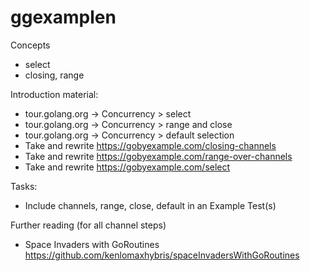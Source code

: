 # ggexamplen

Concepts

- select
- closing, range

Introduction material:
 
- tour.golang.org -> Concurrency  > select
- tour.golang.org -> Concurrency  > range and close
- tour.golang.org -> Concurrency  > default selection
- Take and rewrite https://gobyexample.com/closing-channels
- Take and rewrite https://gobyexample.com/range-over-channels
- Take and rewrite https://gobyexample.com/select

Tasks:
- Include channels, range, close, default in an Example Test(s)

Further reading (for all channel steps)
- Space Invaders with GoRoutines https://github.com/kenlomaxhybris/spaceInvadersWithGoRoutines
